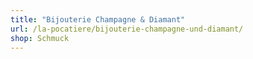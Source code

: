 ```yaml
---
title: "Bijouterie Champagne & Diamant"
url: /la-pocatiere/bijouterie-champagne-und-diamant/
shop: Schmuck
---
```

